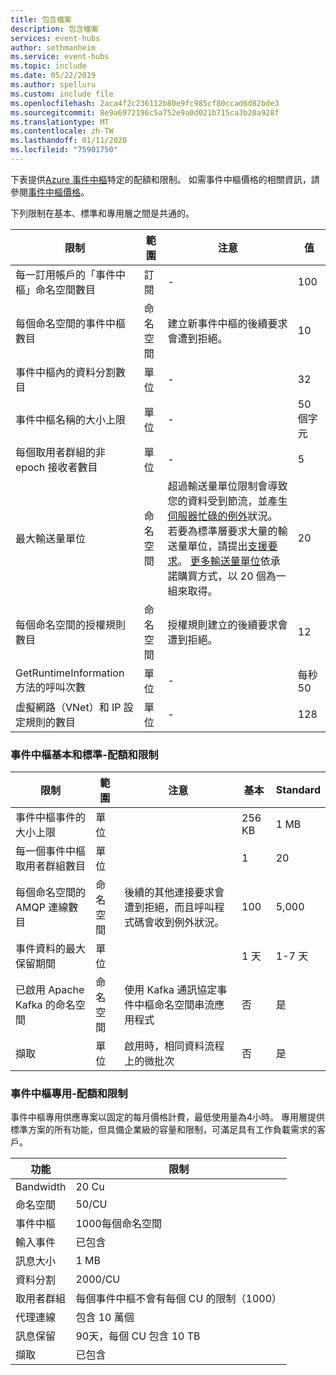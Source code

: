 ```yaml
---
title: 包含檔案
description: 包含檔案
services: event-hubs
author: sethmanheim
ms.service: event-hubs
ms.topic: include
ms.date: 05/22/2019
ms.author: spelluru
ms.custom: include file
ms.openlocfilehash: 2aca4f2c236112b80e9fc985cf80ccad6d82bde3
ms.sourcegitcommit: 8e9a6972196c5a752e9a0d021b715ca3b20a928f
ms.translationtype: MT
ms.contentlocale: zh-TW
ms.lasthandoff: 01/11/2020
ms.locfileid: "75901750"
---
```

下表提供[Azure 事件中樞](https://azure.microsoft.com/services/event-hubs/)特定的配額和限制。 如需事件中樞價格的相關資訊，請參閱[事件中樞價格](https://azure.microsoft.com/pricing/details/event-hubs/)。

下列限制在基本、標準和專用層之間是共通的。 

| 限制 | 範圍 | 注意 | 值 |
| --- | --- | --- | --- |
| 每一訂用帳戶的「事件中樞」命名空間數目 |訂閱 |- |100 |
| 每個命名空間的事件中樞數目 |命名空間 |建立新事件中樞的後續要求會遭到拒絕。 |10 |
| 事件中樞內的資料分割數目 |單位 |- |32 |
| 事件中樞名稱的大小上限 |單位 |- |50 個字元 |
| 每個取用者群組的非 epoch 接收者數目 |單位 |- |5 |
| 最大輸送量單位 |命名空間 |超過輸送量單位限制會導致您的資料受到節流，並產生[伺服器忙碌的例外](/dotnet/api/microsoft.servicebus.messaging.serverbusyexception)狀況。 若要為標準層要求大量的輸送量單位，請提出[支援要求](/azure/azure-portal/supportability/how-to-create-azure-support-request)。 [更多輸送量單位](../articles/event-hubs/event-hubs-auto-inflate.md)依承諾購買方式，以 20 個為一組來取得。 |20 |
| 每個命名空間的授權規則數目 |命名空間|授權規則建立的後續要求會遭到拒絕。|12 |
| GetRuntimeInformation 方法的呼叫次數 | 單位 | - | 每秒50 | 
| 虛擬網路（VNet）和 IP 設定規則的數目 | 單位 | - | 128 | 

### <a name="event-hubs-basic-and-standard---quotas-and-limits"></a>事件中樞基本和標準-配額和限制
| 限制 | 範圍 | 注意 | 基本 | Standard |
| --- | --- | --- | -- | --- |
| 事件中樞事件的大小上限|單位 | &nbsp; | 256 KB | 1 MB |
| 每一個事件中樞取用者群組數目 |單位 | &nbsp; |1 |20 |
| 每個命名空間的 AMQP 連線數目 |命名空間 |後續的其他連接要求會遭到拒絕，而且呼叫程式碼會收到例外狀況。 |100 |5,000|
| 事件資料的最大保留期間 |單位 | &nbsp; |1 天 |1-7 天 |
|已啟用 Apache Kafka 的命名空間|命名空間 |使用 Kafka 通訊協定事件中樞命名空間串流應用程式 |否 | 是 |
|擷取 |單位 | 啟用時，相同資料流程上的微批次 |否 |是 |


### <a name="event-hubs-dedicated---quotas-and-limits"></a>事件中樞專用-配額和限制
事件中樞專用供應專案以固定的每月價格計費，最低使用量為4小時。 專用層提供標準方案的所有功能，但具備企業級的容量和限制，可滿足具有工作負載需求的客戶。 

| 功能 | 限制 |
| --- | ---|
| Bandwidth |  20 Cu |
| 命名空間 | 50/CU |
| 事件中樞 |  1000每個命名空間 |
| 輸入事件 | 已包含 |
| 訊息大小 | 1 MB |
| 資料分割 | 2000/CU |
| 取用者群組 | 每個事件中樞不會有每個 CU 的限制（1000） |
| 代理連線 | 包含 10 萬個 |
| 訊息保留 | 90天，每個 CU 包含 10 TB |
| 擷取 | 已包含 |
